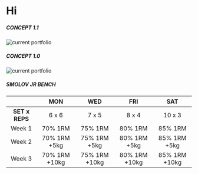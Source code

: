 # Hi

##### CONCEPT 1.1 
![current portfolio](https://nielsreijnders.nl/screen3.png)

##### CONCEPT 1.0 
![current portfolio](https://nielsreijnders.nl/screen.png)

##### SMOLOV JR BENCH
|  | MON | WED | FRI | SAT |
| :---: | :---: | :---: | :---: | :---: |
| <b>SET x REPS</b> | 6 x 6 | 7 x 5 | 8 x 4 | 10 x 3 | 
| Week 1 | 70% 1RM | 75% 1RM | 80% 1RM | 85% 1RM | 
| Week 2 | 70% 1RM +5kg | 75% 1RM +5kg | 80% 1RM +5kg | 85% 1RM +5kg | 
| Week 3 | 70% 1RM +10kg | 75% 1RM +10kg| 80% 1RM +10kg| 85% 1RM +10kg| 
